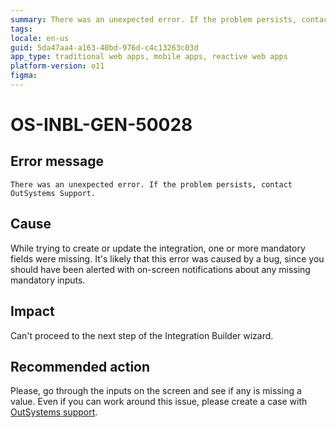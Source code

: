 ```yaml
---
summary: There was an unexpected error. If the problem persists, contact OutSystems Support.
tags:
locale: en-us
guid: 5da47aa4-a163-40bd-976d-c4c13263c03d
app_type: traditional web apps, mobile apps, reactive web apps
platform-version: o11
figma:
---
```


# OS-INBL-GEN-50028

## Error message

`There was an unexpected error. If the problem persists, contact OutSystems Support.`

## Cause

While trying to create or update the integration, one or more mandatory fields were missing.
It's likely that this error was caused by a bug, since you should have been alerted with on-screen notifications about any missing mandatory inputs.

## Impact

Can't proceed to the next step of the Integration Builder wizard.

## Recommended action

Please, go through the inputs on the screen and see if any is missing a value.
Even if you can work around this issue, please create a case with [OutSystems support](https://success.outsystems.com/Support).
